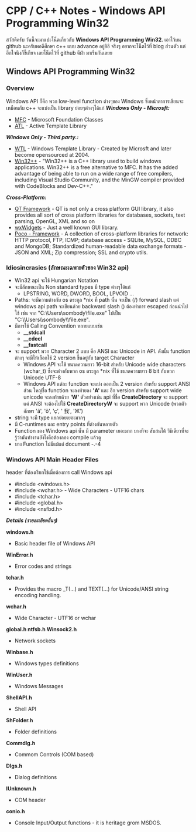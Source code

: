 # CPP / C++ Notes - Windows API Programming Win32

สวัสดีครับ วันนี้จะมาแปะโน็ตเกี่ยวกับ **Windows API Programming Win32**. เอาไว้บน github นะครับพอดีศึกษา c++ แบบ advance อยู่อิอิ จริงๆ อยากจะโน็ตไว้ที่ blog ส่วนตัว แต่อีกใจนึงก็ขี้เกียจ เลยโน็ตไว้ที่ github ดีฝ่า มาเริ่มกันเลยย

## Windows API Programming Win32

### Overview
Windows API ก็คือ พวก low-level function ต่างๆของ Windows ซึ่งหน้าตาการเขียนจะเหมือนกับ c++ จะแบ่งเป็น library ย่อยๆต่างๆได้แก่
***Windows Only - Microsft:***
-   [MFC](https://docs.microsoft.com/en-us/cpp/mfc/mfc-and-atl?view=vs-2017)  - Microsoft Foundation Classes
-   [ATL](https://docs.microsoft.com/en-us/cpp/atl/atl-com-desktop-components?view=vs-2017)  - Active Template Library

***Windows Only - Third party.:***
- [WTL](https://en.wikipedia.org/wiki/Windows_Template_Library) - Windows Template Library - Created by Microsft and later become opensourced at 2004.
-   [Win32++](http://win32-framework.sourceforge.net/)  - "Win32++ is a C++ library used to build windows applications. Win32++ is a free alternative to MFC. It has the added advantage of being able to run on a wide range of free compilers, including Visual Studio Community, and the MinGW compiler provided with CodeBlocks and Dev-C++."

***Cross-Platform:***
- [QT Framework](https://en.wikipedia.org/wiki/Qt_(software)) - QT is not only a cross platform GUI library, it also provides all sort of cross platform libraries for databases, sockets, text parsing, OpenGL, XML and so on
- [wxWidgets](https://en.wikipedia.org/wiki/WxWidgets) - Just a well known GUI library.
- [Poco - Framework](https://pocoproject.org/docs/) - A collection of cross-platform libraries for network: HTTP protocol, FTP, ICMP; database access - SQLite, MySQL, ODBC and MongoDB; Standardized human-readable data exchange formats - JSON and XML; Zip compression; SSL and crypto utils.


### Idiosincrasies (ลักษณะเฉพาะตัวของ Win32 api)
- Win32 api จะใช้  Hungarian Notation
- จะมีลักษณะเป็น Non standard types มี type ต่างๆได้แก่
  - LPSTRING, WORD, DWORD, BOOL, LPVOID …
- Paths: จะมีความต่างกับ os ตระกูล *nix ที่ path นั้น จะเป็น (/) forward slash แต่ windows api path จะเขียนด้วย backward slash (\) ต้องทำการ escaped ก่อนนำไปใช้ เช่น จาก "C:\Users\sombody\file.exe" ไปเป็น "C:\\\Users\\\sombody\\\file.exe".
- มีการใช้ Calling Convention หลายแบบเช่น 
  - **__stdcall**
  - **__cdecl**
  - **__fastcall**
- จะ support พวก Character 2 แบบ คือ ANSI และ Unicode in API. ดังนั้น function ต่างๆ จะมีให้เลือกใช้ 2 version ขึ้นอยู่กับ target Character 
  - Windows API จะใช้ ขนาดความยาว 16-bit สำหรับ Unicode wide characters (wchar_t) ซึ่งจะต่างกับพวก os ตระกูล *nix ที่ใช้ ขนาดความยาว 8 bit กับพวก Unicode  UTF-8
  - Windows API แต่ละ function จะแบ่ง ออกเป็น 2 version สำหรับ support ANSI ส่วน ใหญ่ชื่อ function จะลงท้ายลง **'A'** และ อีก version สำหรับ support wide unicode จะลงท้ายด้วย **'W'**   ตัวอย่างเช่น api ที่ชื่อ **CreateDirectory** จะ support แค่ ANSI จะต้องไปใช้ **CreateDirectoryW** จะ support พวก Unicode (พวกตัวอักษร 'ã', 'õ', 'ç', ' 我', 'Ж')
- string จะมี type แยกย่อยเยอะมากๆ
- มี C-runtimes และ entry points ที่ต่างกันหลายตัว
- Function ของ Windows api นั้น มี parameter เยอะมาก บางทีจะ สับสนได้ วิธีเดียวที่จะรู้ว่ามันทำงานยังไงคือต้องลอง compile แล้วดู
- บาง Function ไม่มีแม้แต่ document -.-4

### Windows API Main Header Files
header ที่ต้องเรียกใช้เมื่อต้องการ call Windows api
-   #include <windows.h>
-   #include <wchar.h> - Wide Characters - UTF16 chars
-   #include <tchar.h>
-   #include <global.h>
-   #include <nsfbd.h>

***Details (รายละเอียดอื่นๆ)***

**windows.h**
-   Basic header file of Windows API

**WinError.h**

-   Error codes and strings

**tchar.h**

-   Provides the macro _T(…) and TEXT(…) for Unicode/ANSI string encoding handling.

**wchar.h**

-   Wide Character - UTF16 or wchar


**global.h
ntfsb.h
Winsock2.h**
- Network sockets

**Winbase.h**

-   Windows types definitions

**WinUser.h**

-   Windows Messages

**ShellAPI.h**

-   Shell API

**ShFolder.h**

-   Folder definitions

**Commdlg.h**

-   Commom Controls (COM based)


**Dlgs.h**

-   Dialog definitions


**IUnknown.h**

-   COM header

**conio.h**

-   Console Input/Output functions - it is heritage grom MSDOS.